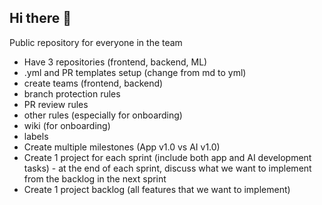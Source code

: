 ## Hi there 👋

<!--

**Here are some ideas to get you started:**

🙋‍♀️ A short introduction - what is your organization all about?
🌈 Contribution guidelines - how can the community get involved?
👩‍💻 Useful resources - where can the community find your docs? Is there anything else the community should know?
🍿 Fun facts - what does your team eat for breakfast?
🧙 Remember, you can do mighty things with the power of [Markdown](https://docs.github.com/github/writing-on-github/getting-started-with-writing-and-formatting-on-github/basic-writing-and-formatting-syntax)
-->

Public repository for everyone in the team


- Have 3 repositories (frontend, backend, ML)
- .yml and PR templates setup (change from md to yml)
- create teams (frontend, backend)
- branch protection rules
- PR review rules
- other rules (especially for onboarding)
- wiki (for onboarding)
- labels
- Create multiple milestones (App v1.0 vs AI v1.0)
- Create 1 project for each sprint (include both app and AI development tasks) - at the end of each sprint, discuss what we want to implement from the backlog in the next sprint
- Create 1 project backlog (all features that we want to implement)
